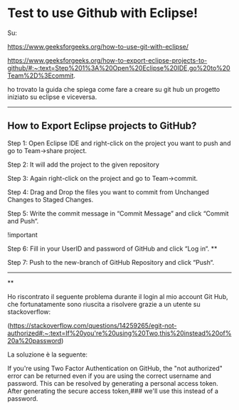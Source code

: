 # Test to use Github with Eclipse!

Su: 

https://www.geeksforgeeks.org/how-to-use-git-with-eclipse/ 

https://www.geeksforgeeks.org/how-to-export-eclipse-projects-to-github/#:~:text=Step%201%3A%20Open%20Eclipse%20IDE,go%20to%20Team%2D%3Ecommit. 

ho trovato la guida che spiega come fare a creare su git hub un progetto iniziato su eclipse e viceversa.


____


## How to Export Eclipse projects to GitHub?


Step 1: Open Eclipse IDE and right-click on the project you want to push and go to Team->share project.

Step 2: It will add the project to the given repository

Step 3: Again right-click on the project and go to Team->commit.

Step 4: Drag and Drop the files you want to commit from Unchanged Changes to Staged Changes.

Step 5: Write the commit message in “Commit Message” and click “Commit and Push“.

!important

Step 6: Fill in your UserID and password of GitHub and click “Log in“. **

Step 7: Push to the new-branch of GitHub Repository and click “Push“.


_____

**

Ho riscontrato il seguente problema durante il login al mio account Git Hub, che fortunatamente sono riuscita a risolvere grazie a un utente su stackoverflow:

(https://stackoverflow.com/questions/14259265/egit-not-authorized#:~:text=If%20you're%20using%20Two,this%20instead%20of%20a%20password)

La soluzione è la seguente:

If you're using Two Factor Authentication on GitHub, the "not authorized" error can be returned even if you are using the correct username and password. This can be resolved by generating a personal access token. After generating the secure access token,### we'll use this instead of a password.
